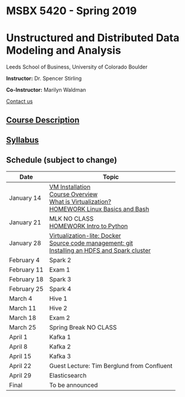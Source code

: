 # MSBX 5420 - Spring 2019
# Unstructured and Distributed Data Modeling and Analysis
Leeds School of Business, University of Colorado Boulder

**Instructor:**  Dr. Spencer Stirling

**Co-Instructor:**  Marilyn Waldman

[Contact us](syllabus/syllabus.md#contact-information)


## [Course Description](syllabus/syllabus.md#course-description)


## [Syllabus](syllabus/syllabus.md)


## Schedule (subject to change)

|Date          |Topic |
|--------------|------|
|January 14    |[VM Installation](0101vminstallation/README.md)<br>[Course Overview](0102courseoverview/README.md)<br>[What is Virtualization?](0103whatisvirtualization/README.md)<br>[HOMEWORK Linux Basics and Bash](0104bash/README.md)|
|January 21    |MLK NO CLASS<br>[HOMEWORK Intro to Python](0201python/README.md) |
|January 28    |[Virtualization-lite: Docker](0301docker/README.md)<br>[Source code management: git](0302git/README.md)<br>[Installing an HDFS and Spark cluster](0303installspark/README.md) |
|February 4    |Spark 2 |
|February 11   |Exam 1 |
|February 18   |Spark 3 |
|February 25   |Spark 4 |
|March 4       |Hive 1 |
|March 11      |Hive 2 |
|March 18      |Exam 2 |
|March 25      |Spring Break NO CLASS |
|April 1       |Kafka 1 |
|April 8       |Kafka 2 |
|April 15      |Kafka 3 |
|April 22      |Guest Lecture: Tim Berglund from Confluent |
|April 29      |Elasticsearch |
|Final         |To be announced |
